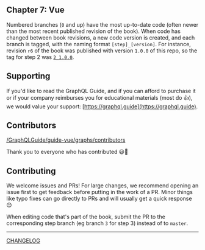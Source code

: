 ## Chapter 7: Vue

Numbered branches (`0` and up) have the most up-to-date code (often newer than the most recent published revision of the book). When code has changed between book revisions, a new code version is created, and each branch is tagged, with the naming format `[step]_[version]`. For instance, revision `r6` of the book was published with version `1.0.0` of this repo, so the tag for step 2 was [`2_1.0.0`](https://github.com/GraphQLGuide/guide-vue/releases/tag/2_1.1.0).

## Supporting 

If you'd like to read the GraphQL Guide, and if you can afford to purchase it or if your company reimburses you for educational materials (most do 👍), we would value your support: [https://graphql.guide](https://graphql.guide).

## Contributors

[/GraphQLGuide/guide-vue/graphs/contributors](https://github.com/GraphQLGuide/guide-vue/graphs/contributors)

Thank you to everyone who has contributed 😃🙌

## Contributing

We welcome issues and PRs! For large changes, we recommend opening an issue first to get feedback before putting in the work of a PR. Minor things like typo fixes can go directly to PRs and will usually get a quick response 😊

When editing code that's part of the book, submit the PR to the corresponding step branch (eg branch `3` for step 3) instead of to `master`.

---

[CHANGELOG](https://github.com/GraphQLGuide/guide-vue/blob/master/CHANGELOG.md)